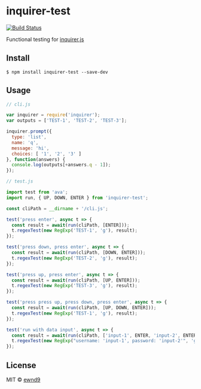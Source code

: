 # inquirer-test

[![Build Status](https://travis-ci.org/ewnd9/inquirer-test.svg?branch=master)](https://travis-ci.org/ewnd9/inquirer-test)

Functional testing for [inquirer.js](http://npmjs.com/package/inquirer)

## Install

```
$ npm install inquirer-test --save-dev
```

## Usage

```js
// cli.js

var inquirer = require('inquirer');
var outputs = ['TEST-1', 'TEST-2', 'TEST-3'];

inquirer.prompt({
  type: 'list',
  name: 'q',
  message: 'hi',
  choices: [ '1', '2', '3' ]
}, function(answers) {
  console.log(outputs[+answers.q - 1]);
});
```

```js
// test.js

import test from 'ava';
import run, { UP, DOWN, ENTER } from 'inquirer-test';

const cliPath = __dirname + '/cli.js';

test('press enter', async t => {
  const result = await(run(cliPath, [ENTER]));
  t.regexTest(new RegExp('TEST-1', 'g'), result);
});

test('press down, press enter', async t => {
  const result = await(run(cliPath, [DOWN, ENTER]));
  t.regexTest(new RegExp('TEST-2', 'g'), result);
});

test('press up, press enter', async t => {
  const result = await(run(cliPath, [UP, ENTER]));
  t.regexTest(new RegExp('TEST-3', 'g'), result);
});

test('press press up, press down, press enter', async t => {
  const result = await(run(cliPath, [UP, DOWN, ENTER]));
  t.regexTest(new RegExp('TEST-1', 'g'), result);
});

test('run with data input', async t => {
  const result = await(run(cliPath, ['input-1', ENTER, 'input-2', ENTER]));
  t.regexTest(new RegExp("username: 'input-1', password: 'input-2'", 'g'), result);
});
```

## License

MIT © [ewnd9](http://ewnd9.com)

